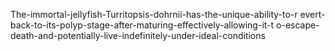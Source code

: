 The-immortal-jellyfish-Turritopsis-dohrnii-has-the-unique-ability-to-r evert-back-to-its-polyp-stage-after-maturing-effectively-allowing-it-t o-escape-death-and-potentially-live-indefinitely-under-ideal-conditions